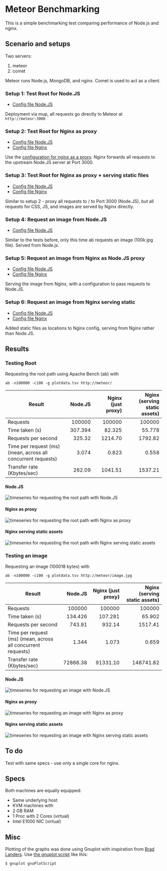 # Meteor Benchmarking

This is a simple benchmarking test comparing performance of Node.js and nginx.

## Scenario and setups

Two servers:

1. meteor
1. comet

Meteor runs Node.js, MongoDB, and nginx. Comet is used to act as a client.

### Setup 1: Test Root for Node.JS

* [Config file Node.JS](app/mup.json)

Deployment via mup, all requests go directly to Meteor at `http://meteor:3000`

### Setup 2: Test Root for Nginx as proxy

* [Config file Node.JS](app/mup.json)
* [Config file Nginx](config/meteorJustProxy.conf)

Use the [configuration for nginx as a proxy](config/meteorJustProxy.conf). Nginx forwards all requests to the upstream Node.JS server at Port 3000.


### Setup 3: Test Root for Nginx as proxy + serving static files

* [Config file Node.JS](app/mup.json)
* [Config file Nginx](config/meteorServeStatic.conf)

Similar to setup 2 - proxy all requests to / to Port 3000 (Node.JS), but all requests for CSS, JS, and images are served by Nginx directly.

### Setup 4: Request an image from Node.JS

* [Config file Node.JS](app/mup.json)

Similar to the tests before, only this time ab requests an image (100k jpg file). Served from Node.js.

### Setup 5: Request an image from Nginx as Node.JS proxy

* [Config file Node.JS](app/mup.json)
* [Config file Nginx](config/meteorJustProxy.conf)

Serving the image from Nginx, with a configuration to pass requests to Node.JS.

### Setup 6: Request an image from Nginx serving static

* [Config file Node.JS](app/mup.json)
* [Config file Nginx](config/meteorServeStatic.conf)

Added static files as locations to Nginx config, serving from Nginx rather than Node.JS.

## Results

### Testing Root

Requesting the root path using Apache Bench (ab) with

`ab -n100000 -c100 -g plotdata.tsv http://meteor/`

| Result | Node.JS | Nginx (just proxy) | Nginx (serving static assets) |
|--------|---------:|-------:|-------:|
| Requests | 100000 | 100000 | 100000 |
| Time taken (s) | 307.394 | 82.325 | 55.778 |
| Requests per second | 325.32 | 1214.70 | 1792.82 |
| Time per request (ms) (mean, across all concurrent requests) | 3.074 | 0.823 | 0.558 |
| Transfer rate (Kbytes/sec) |   262.09 | 1041.51  | 1537.21  |

#### Node.JS

![timeseries for requesting the root path with Node.JS](results/timeseriesNodeRoot.jpg)

#### Nginx as proxy

![timeseries for requesting the root path with Nginx as proxy](results/timeseriesNginxJustProxyRoot.jpg)

#### Nginx serving static assets

![timeseries for requesting the root path with Nginx serving static assets](results/timeseriesNginxServeStaticRoot.jpg)

### Testing an image

Requesting an image (100018 bytes) with

`ab -n100000 -c100 -g plotdata.tsv http://meteor/image.jpg`

| Result | Node.JS | Nginx (just proxy) | Nginx (serving static assets) |
|--------|---------:|-------:|-------:|
| Requests | 100000 | 100000|100000 |
| Time taken (s) | 134.426 |107.281  | 65.902 |
| Requests per second |743.91 | 932.14 |1517.41 |
| Time per request (ms) (mean, across all concurrent requests) | 1.344 |1.073|0.659|
| Transfer rate (Kbytes/sec)|   72866.38|91331.10 |148741.82  |

#### Node.JS

![timeseries for requesting an image with Node.JS](results/timeseriesNodeImage.jpg)

#### Nginx as proxy

![timeseries for requesting an image with Nginx as proxy](results/timeseriesNginxJustProxyImage.jpg)

#### Nginx serving static assets

![timeseries for requesting an image with Nginx serving static assets](results/timeseriesNginxServeStaticImage.jpg)

## To do

Test with same specs - use only a single core for nginx.

## Specs

Both machines are equally equipped:

* Same underlying host
* KVM machines with
* 2 GB RAM
* 1 Proc with 2 Cores (virtual)
* Intel E1000 NIC (virtual)

## Misc

Plotting of the graphs was done using Gnuplot with inspiration from [Brad Landers](http://www.bradlanders.com/2013/04/15/apache-bench-and-gnuplot-youre-probably-doing-it-wrong/). Use [the gnuplot script](config/gnuplotScript) like this:

`$ gnuplot gnuPlotScript`
